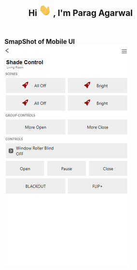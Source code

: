 <h1 align="center">Hi <a target="_blank" rel="noopener noreferrer">
    <img src="https://raw.githubusercontent.com/ABSphreak/ABSphreak/master/gifs/Hi.gif" width="40px" />
  </a>, I'm Parag Agarwal</h1>
  <br>
  <h2>SmapShot of Mobile UI <a target="_blank" rel="noopener noreferrer">
    <br>
<img marginbottom=20 src="https://github.com/Parag589/Mobile-UI/blob/main/Assignment%20Done%20by%20Parag%20Agarwal.png" />
